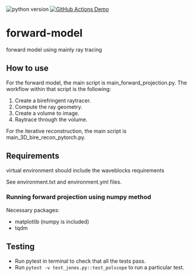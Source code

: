 ![python version](https://img.shields.io/badge/python-3.10-blue)
[![GitHub Actions Demo](https://github.com/PolarizedLightFieldMicroscopy/forward-model/actions/workflows/github-actions-demo.yml/badge.svg)](https://github.com/PolarizedLightFieldMicroscopy/forward-model/actions/workflows/github-actions-demo.yml)
# forward-model
forward model using mainly ray tracing

## How to use
For the forward model, the main script is main_forward_projection.py. The workflow within that script is the following:

1. Create a birefringent raytracer.
1. Compute the ray geometry.
1. Create a volume to image.
1. Raytrace through the volume.

For the iterative reconstruction, the main script is main_3D_bire_recon_pytorch.py.

## Requirements
virtual environment should include the waveblocks requirements

See environment.txt and environment.yml files.

### Running forward projection using numpy method
Necessary packages:
- matplotlib (numpy is included)
- tqdm

## Testing
- Run pytest in terminal to check that all the tests pass.
- Run ```pytest -v test_jones.py::test_polscope``` to run a particular test.